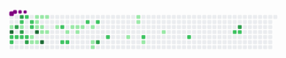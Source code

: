 <svg viewBox="-16 -32 880 192" width="880" height="192" xmlns="http://www.w3.org/2000/svg"><desc>Generated with https://github.com/Platane/snk</desc><style>@keyframes c0{1.06%{fill:var(--c1)}1.08%,to{fill:var(--ce)}}@keyframes c1{92.52%{fill:var(--c4)}92.54%,to{fill:var(--ce)}}@keyframes c2{50.17%{fill:var(--c2)}50.19%,to{fill:var(--ce)}}@keyframes c3{50.52%{fill:var(--c2)}50.54%,to{fill:var(--ce)}}@keyframes c4{89.67%{fill:var(--c3)}89.69%,to{fill:var(--ce)}}@keyframes c5{49.81%{fill:var(--c2)}49.83%,to{fill:var(--ce)}}@keyframes c6{90.74%{fill:var(--c3)}90.76%,to{fill:var(--ce)}}@keyframes c7{44.83%{fill:var(--c2)}44.85%,to{fill:var(--ce)}}@keyframes c8{44.47%{fill:var(--c1)}44.49%,to{fill:var(--ce)}}@keyframes c9{88.96%{fill:var(--c3)}88.98%,to{fill:var(--ce)}}@keyframes ca{49.46%{fill:var(--c2)}49.48%,to{fill:var(--ce)}}@keyframes cb{46.97%{fill:var(--c2)}46.99%,to{fill:var(--ce)}}@keyframes cc{49.1%{fill:var(--c2)}49.12%,to{fill:var(--ce)}}@keyframes cd{87.89%{fill:var(--c3)}87.91%,to{fill:var(--ce)}}@keyframes ce{45.54%{fill:var(--c2)}45.56%,to{fill:var(--ce)}}@keyframes cf{45.9%{fill:var(--c2)}45.92%,to{fill:var(--ce)}}@keyframes cg{19.56%{fill:var(--c1)}19.58%,to{fill:var(--ce)}}@keyframes ch{19.92%{fill:var(--c1)}19.94%,to{fill:var(--ce)}}@keyframes ci{4.97%{fill:var(--c1)}4.99%,to{fill:var(--ce)}}@keyframes cj{6.75%{fill:var(--c1)}6.77%,to{fill:var(--ce)}}@keyframes ck{7.11%{fill:var(--c1)}7.13%,to{fill:var(--ce)}}@keyframes cl{94.3%{fill:var(--c4)}94.32%,to{fill:var(--ce)}}@keyframes cm{20.27%{fill:var(--c1)}20.29%,to{fill:var(--ce)}}@keyframes cn{5.33%{fill:var(--c1)}5.35%,to{fill:var(--ce)}}@keyframes co{7.46%{fill:var(--c1)}7.48%,to{fill:var(--ce)}}@keyframes cp{7.82%{fill:var(--c1)}7.84%,to{fill:var(--ce)}}@keyframes cq{95.36%{fill:var(--c4)}95.38%,to{fill:var(--ce)}}@keyframes cr{5.68%{fill:var(--c1)}5.7%,to{fill:var(--ce)}}@keyframes cs{8.18%{fill:var(--c1)}8.2%,to{fill:var(--ce)}}@keyframes ct{9.24%{fill:var(--c1)}9.26%,to{fill:var(--ce)}}@keyframes cu{56.57%{fill:var(--c2)}56.59%,to{fill:var(--ce)}}@keyframes cv{54.79%{fill:var(--c2)}54.81%,to{fill:var(--ce)}}@keyframes cw{16.72%{fill:var(--c1)}16.74%,to{fill:var(--ce)}}@keyframes cx{55.15%{fill:var(--c2)}55.17%,to{fill:var(--ce)}}@keyframes cy{11.02%{fill:var(--c1)}11.04%,to{fill:var(--ce)}}@keyframes cz{11.38%{fill:var(--c1)}11.4%,to{fill:var(--ce)}}@keyframes c10{16%{fill:var(--c1)}16.02%,to{fill:var(--ce)}}@keyframes c11{11.73%{fill:var(--c1)}11.75%,to{fill:var(--ce)}}@keyframes c12{58.71%{fill:var(--c2)}58.73%,to{fill:var(--ce)}}@keyframes c13{12.45%{fill:var(--c1)}12.47%,to{fill:var(--ce)}}@keyframes c14{13.51%{fill:var(--c1)}13.53%,to{fill:var(--ce)}}@keyframes c15{13.87%{fill:var(--c1)}13.89%,to{fill:var(--ce)}}@keyframes c16{59.42%{fill:var(--c2)}59.44%,to{fill:var(--ce)}}@keyframes c17{82.2%{fill:var(--c3)}82.22%,to{fill:var(--ce)}}@keyframes c18{61.2%{fill:var(--c2)}61.22%,to{fill:var(--ce)}}@keyframes c19{27.75%{fill:var(--c1)}27.77%,to{fill:var(--ce)}}@keyframes c1a{34.15%{fill:var(--c1)}34.17%,to{fill:var(--ce)}}@keyframes c1b{33.8%{fill:var(--c1)}33.82%,to{fill:var(--ce)}}@keyframes c1c{63.69%{fill:var(--c2)}63.71%,to{fill:var(--ce)}}@keyframes c1d{29.17%{fill:var(--c1)}29.19%,to{fill:var(--ce)}}@keyframes c1e{31.31%{fill:var(--c1)}31.33%,to{fill:var(--ce)}}@keyframes c1f{66.89%{fill:var(--c2)}66.91%,to{fill:var(--ce)}}@keyframes c1g{70.45%{fill:var(--c2)}70.47%,to{fill:var(--ce)}}@keyframes c1h{71.16%{fill:var(--c3)}71.18%,to{fill:var(--ce)}}@keyframes c1i{70.81%{fill:var(--c2)}70.83%,to{fill:var(--ce)}}@keyframes u0{1.06%{transform:scale(0,1)}1.08%,4.97%{transform:scale(.04,1)}4.99%,5.33%{transform:scale(.07,1)}5.35%,5.68%{transform:scale(.11,1)}5.7%,6.75%{transform:scale(.15,1)}6.77%,7.11%{transform:scale(.19,1)}7.13%,7.46%{transform:scale(.22,1)}7.48%,7.82%{transform:scale(.26,1)}7.84%,8.18%{transform:scale(.3,1)}8.2%,9.24%{transform:scale(.33,1)}11.02%,9.26%{transform:scale(.37,1)}11.04%,11.38%{transform:scale(.41,1)}11.4%,11.73%{transform:scale(.44,1)}11.75%,12.45%{transform:scale(.48,1)}12.47%,13.51%{transform:scale(.52,1)}13.53%,13.87%{transform:scale(.56,1)}13.89%,16%{transform:scale(.59,1)}16.02%,16.72%{transform:scale(.63,1)}16.74%,19.56%{transform:scale(.67,1)}19.58%,19.92%{transform:scale(.7,1)}19.94%,20.27%{transform:scale(.74,1)}20.29%,27.75%{transform:scale(.78,1)}27.77%,29.17%{transform:scale(.81,1)}29.19%,31.31%{transform:scale(.85,1)}31.33%,33.8%{transform:scale(.89,1)}33.82%,34.15%{transform:scale(.93,1)}34.17%,44.47%{transform:scale(.96,1)}44.49%,to{transform:scale(1,1)}}@keyframes u1{44.83%{transform:scale(0,1)}44.85%,45.54%{transform:scale(.05,1)}45.56%,45.9%{transform:scale(.11,1)}45.92%,46.97%{transform:scale(.16,1)}46.99%,49.1%{transform:scale(.21,1)}49.12%,49.46%{transform:scale(.26,1)}49.48%,49.81%{transform:scale(.32,1)}49.83%,50.17%{transform:scale(.37,1)}50.19%,50.52%{transform:scale(.42,1)}50.54%,54.79%{transform:scale(.47,1)}54.81%,55.15%{transform:scale(.53,1)}55.17%,56.57%{transform:scale(.58,1)}56.59%,58.71%{transform:scale(.63,1)}58.73%,59.42%{transform:scale(.68,1)}59.44%,61.2%{transform:scale(.74,1)}61.22%,63.69%{transform:scale(.79,1)}63.71%,66.89%{transform:scale(.84,1)}66.91%,70.45%{transform:scale(.89,1)}70.47%,70.81%{transform:scale(.95,1)}70.83%,to{transform:scale(1,1)}}@keyframes u2{71.16%{transform:scale(0,1)}71.18%,82.2%{transform:scale(.17,1)}82.22%,87.89%{transform:scale(.33,1)}87.91%,88.96%{transform:scale(.5,1)}88.98%,89.67%{transform:scale(.67,1)}89.69%,90.74%{transform:scale(.83,1)}90.76%,to{transform:scale(1,1)}}@keyframes u3{92.52%{transform:scale(0,1)}92.54%,94.3%{transform:scale(.33,1)}94.32%,95.36%{transform:scale(.67,1)}95.38%,to{transform:scale(1,1)}}@keyframes s0{0%,99.64%{transform:translate(0,-16px)}1.07%{transform:translate(0,32px)}1.42%{transform:translate(-16px,32px)}1.78%{transform:translate(-16px,16px)}2.49%,90.04%{transform:translate(16px,16px)}3.2%{transform:translate(16px,-16px)}4.63%{transform:translate(80px,-16px)}4.98%{transform:translate(80px,0)}5.69%{transform:translate(112px,0)}6.05%{transform:translate(112px,16px)}6.76%,97.15%{transform:translate(80px,16px)}7.12%{transform:translate(80px,32px)}7.47%{transform:translate(96px,32px)}18.51%,7.83%,94.66%{transform:translate(96px,48px)}8.9%{transform:translate(144px,48px)}9.61%{transform:translate(144px,16px)}10.68%{transform:translate(192px,16px)}11.03%{transform:translate(192px,32px)}12.46%{transform:translate(256px,32px)}13.88%{transform:translate(256px,96px)}14.23%{transform:translate(240px,96px)}15.3%{transform:translate(240px,48px)}18.86%{transform:translate(96px,64px)}19.57%,43.06%{transform:translate(64px,64px)}19.93%{transform:translate(64px,80px)}20.28%,95.73%{transform:translate(80px,80px)}20.64%{transform:translate(80px,64px)}25.27%,38.08%{transform:translate(288px,64px)}25.62%,37.72%{transform:translate(288px,48px)}27.4%{transform:translate(368px,48px)}27.76%{transform:translate(368px,64px)}28.47%{transform:translate(400px,64px)}28.83%{transform:translate(400px,80px)}30.6%{transform:translate(480px,80px)}32.03%{transform:translate(480px,16px)}33.81%{transform:translate(400px,16px)}34.16%{transform:translate(400px,0)}34.52%{transform:translate(384px,0)}35.23%{transform:translate(384px,32px)}37.01%{transform:translate(304px,32px)}37.37%{transform:translate(304px,48px)}43.42%{transform:translate(64px,48px)}43.77%{transform:translate(48px,48px)}44.13%,46.26%{transform:translate(48px,32px)}44.48%,89.32%{transform:translate(32px,32px)}44.84%,90.39%{transform:translate(32px,16px)}45.55%,47.69%,97.51%{transform:translate(64px,16px)}45.91%{transform:translate(64px,32px)}46.98%{transform:translate(48px,0)}47.33%{transform:translate(64px,0)}48.04%{transform:translate(48px,16px)}49.11%,87.54%{transform:translate(48px,64px)}50.18%{transform:translate(0,64px)}50.53%{transform:translate(0,80px)}51.25%,88.26%{transform:translate(32px,80px)}51.6%{transform:translate(32px,64px)}54.45%{transform:translate(160px,64px)}54.8%{transform:translate(160px,80px)}55.16%{transform:translate(176px,80px)}56.23%{transform:translate(176px,32px)}56.58%{transform:translate(160px,32px)}56.94%{transform:translate(160px,16px)}60.14%{transform:translate(304px,16px)}61.21%{transform:translate(304px,64px)}70.11%{transform:translate(704px,64px)}70.46%{transform:translate(704px,48px)}70.82%{transform:translate(720px,48px)}71.17%{transform:translate(720px,32px)}81.14%{transform:translate(272px,32px)}82.21%{transform:translate(272px,80px)}82.56%{transform:translate(256px,80px)}82.92%{transform:translate(256px,64px)}87.9%{transform:translate(48px,80px)}89.68%{transform:translate(16px,32px)}90.75%{transform:translate(32px,0)}91.46%{transform:translate(0,0)}92.53%{transform:translate(0,48px)}95.37%{transform:translate(96px,80px)}98.22%{transform:translate(64px,-16px)}}@keyframes s1{0%,3.56%,99.64%{transform:translate(16px,-16px)}.36%{transform:translate(0,-16px)}1.42%{transform:translate(0,32px)}1.78%{transform:translate(-16px,32px)}2.14%{transform:translate(-16px,16px)}2.85%,90.39%{transform:translate(16px,16px)}4.98%{transform:translate(80px,-16px)}5.34%{transform:translate(80px,0)}6.05%{transform:translate(112px,0)}6.41%{transform:translate(112px,16px)}7.12%,97.51%{transform:translate(80px,16px)}7.47%{transform:translate(80px,32px)}7.83%{transform:translate(96px,32px)}18.86%,8.19%,95.02%{transform:translate(96px,48px)}9.25%{transform:translate(144px,48px)}9.96%{transform:translate(144px,16px)}11.03%{transform:translate(192px,16px)}11.39%{transform:translate(192px,32px)}12.81%{transform:translate(256px,32px)}14.23%{transform:translate(256px,96px)}14.59%{transform:translate(240px,96px)}15.66%{transform:translate(240px,48px)}19.22%{transform:translate(96px,64px)}19.93%,43.42%{transform:translate(64px,64px)}20.28%{transform:translate(64px,80px)}20.64%,96.09%{transform:translate(80px,80px)}21%{transform:translate(80px,64px)}25.62%,38.43%{transform:translate(288px,64px)}25.98%,38.08%{transform:translate(288px,48px)}27.76%{transform:translate(368px,48px)}28.11%{transform:translate(368px,64px)}28.83%{transform:translate(400px,64px)}29.18%{transform:translate(400px,80px)}30.96%{transform:translate(480px,80px)}32.38%{transform:translate(480px,16px)}34.16%{transform:translate(400px,16px)}34.52%{transform:translate(400px,0)}34.88%{transform:translate(384px,0)}35.59%{transform:translate(384px,32px)}37.37%{transform:translate(304px,32px)}37.72%{transform:translate(304px,48px)}43.77%{transform:translate(64px,48px)}44.13%{transform:translate(48px,48px)}44.48%,46.62%{transform:translate(48px,32px)}44.84%,89.68%{transform:translate(32px,32px)}45.2%,90.75%{transform:translate(32px,16px)}45.91%,48.04%,97.86%{transform:translate(64px,16px)}46.26%{transform:translate(64px,32px)}47.33%{transform:translate(48px,0)}47.69%{transform:translate(64px,0)}48.4%{transform:translate(48px,16px)}49.47%,87.9%{transform:translate(48px,64px)}50.53%{transform:translate(0,64px)}50.89%{transform:translate(0,80px)}51.6%,88.61%{transform:translate(32px,80px)}51.96%{transform:translate(32px,64px)}54.8%{transform:translate(160px,64px)}55.16%{transform:translate(160px,80px)}55.52%{transform:translate(176px,80px)}56.58%{transform:translate(176px,32px)}56.94%{transform:translate(160px,32px)}57.3%{transform:translate(160px,16px)}60.5%{transform:translate(304px,16px)}61.57%{transform:translate(304px,64px)}70.46%{transform:translate(704px,64px)}70.82%{transform:translate(704px,48px)}71.17%{transform:translate(720px,48px)}71.53%{transform:translate(720px,32px)}81.49%{transform:translate(272px,32px)}82.56%{transform:translate(272px,80px)}82.92%{transform:translate(256px,80px)}83.27%{transform:translate(256px,64px)}88.26%{transform:translate(48px,80px)}90.04%{transform:translate(16px,32px)}91.1%{transform:translate(32px,0)}91.81%{transform:translate(0,0)}92.88%{transform:translate(0,48px)}95.73%{transform:translate(96px,80px)}98.58%{transform:translate(64px,-16px)}}@keyframes s2{0%,99.64%{transform:translate(32px,-16px)}.71%{transform:translate(0,-16px)}1.78%{transform:translate(0,32px)}2.14%{transform:translate(-16px,32px)}2.49%{transform:translate(-16px,16px)}3.2%,90.75%{transform:translate(16px,16px)}3.91%{transform:translate(16px,-16px)}5.34%{transform:translate(80px,-16px)}5.69%{transform:translate(80px,0)}6.41%{transform:translate(112px,0)}6.76%{transform:translate(112px,16px)}7.47%,97.86%{transform:translate(80px,16px)}7.83%{transform:translate(80px,32px)}8.19%{transform:translate(96px,32px)}19.22%,8.54%,95.37%{transform:translate(96px,48px)}9.61%{transform:translate(144px,48px)}10.32%{transform:translate(144px,16px)}11.39%{transform:translate(192px,16px)}11.74%{transform:translate(192px,32px)}13.17%{transform:translate(256px,32px)}14.59%{transform:translate(256px,96px)}14.95%{transform:translate(240px,96px)}16.01%{transform:translate(240px,48px)}19.57%{transform:translate(96px,64px)}20.28%,43.77%{transform:translate(64px,64px)}20.64%{transform:translate(64px,80px)}21%,96.44%{transform:translate(80px,80px)}21.35%{transform:translate(80px,64px)}25.98%,38.79%{transform:translate(288px,64px)}26.33%,38.43%{transform:translate(288px,48px)}28.11%{transform:translate(368px,48px)}28.47%{transform:translate(368px,64px)}29.18%{transform:translate(400px,64px)}29.54%{transform:translate(400px,80px)}31.32%{transform:translate(480px,80px)}32.74%{transform:translate(480px,16px)}34.52%{transform:translate(400px,16px)}34.88%{transform:translate(400px,0)}35.23%{transform:translate(384px,0)}35.94%{transform:translate(384px,32px)}37.72%{transform:translate(304px,32px)}38.08%{transform:translate(304px,48px)}44.13%{transform:translate(64px,48px)}44.48%{transform:translate(48px,48px)}44.84%,46.98%{transform:translate(48px,32px)}45.2%,90.04%{transform:translate(32px,32px)}45.55%,91.1%{transform:translate(32px,16px)}46.26%,48.4%,98.22%{transform:translate(64px,16px)}46.62%{transform:translate(64px,32px)}47.69%{transform:translate(48px,0)}48.04%{transform:translate(64px,0)}48.75%{transform:translate(48px,16px)}49.82%,88.26%{transform:translate(48px,64px)}50.89%{transform:translate(0,64px)}51.25%{transform:translate(0,80px)}51.96%,88.97%{transform:translate(32px,80px)}52.31%{transform:translate(32px,64px)}55.16%{transform:translate(160px,64px)}55.52%{transform:translate(160px,80px)}55.87%{transform:translate(176px,80px)}56.94%{transform:translate(176px,32px)}57.3%{transform:translate(160px,32px)}57.65%{transform:translate(160px,16px)}60.85%{transform:translate(304px,16px)}61.92%{transform:translate(304px,64px)}70.82%{transform:translate(704px,64px)}71.17%{transform:translate(704px,48px)}71.53%{transform:translate(720px,48px)}71.89%{transform:translate(720px,32px)}81.85%{transform:translate(272px,32px)}82.92%{transform:translate(272px,80px)}83.27%{transform:translate(256px,80px)}83.63%{transform:translate(256px,64px)}88.61%{transform:translate(48px,80px)}90.39%{transform:translate(16px,32px)}91.46%{transform:translate(32px,0)}92.17%{transform:translate(0,0)}93.24%{transform:translate(0,48px)}96.09%{transform:translate(96px,80px)}98.93%{transform:translate(64px,-16px)}}@keyframes s3{0%,99.64%{transform:translate(48px,-16px)}1.07%{transform:translate(0,-16px)}2.14%{transform:translate(0,32px)}2.49%{transform:translate(-16px,32px)}2.85%{transform:translate(-16px,16px)}3.56%,91.1%{transform:translate(16px,16px)}4.27%{transform:translate(16px,-16px)}5.69%{transform:translate(80px,-16px)}6.05%{transform:translate(80px,0)}6.76%{transform:translate(112px,0)}7.12%{transform:translate(112px,16px)}7.83%,98.22%{transform:translate(80px,16px)}8.19%{transform:translate(80px,32px)}8.54%{transform:translate(96px,32px)}19.57%,8.9%,95.73%{transform:translate(96px,48px)}9.96%{transform:translate(144px,48px)}10.68%{transform:translate(144px,16px)}11.74%{transform:translate(192px,16px)}12.1%{transform:translate(192px,32px)}13.52%{transform:translate(256px,32px)}14.95%{transform:translate(256px,96px)}15.3%{transform:translate(240px,96px)}16.37%{transform:translate(240px,48px)}19.93%{transform:translate(96px,64px)}20.64%,44.13%{transform:translate(64px,64px)}21%{transform:translate(64px,80px)}21.35%,96.8%{transform:translate(80px,80px)}21.71%{transform:translate(80px,64px)}26.33%,39.15%{transform:translate(288px,64px)}26.69%,38.79%{transform:translate(288px,48px)}28.47%{transform:translate(368px,48px)}28.83%{transform:translate(368px,64px)}29.54%{transform:translate(400px,64px)}29.89%{transform:translate(400px,80px)}31.67%{transform:translate(480px,80px)}33.1%{transform:translate(480px,16px)}34.88%{transform:translate(400px,16px)}35.23%{transform:translate(400px,0)}35.59%{transform:translate(384px,0)}36.3%{transform:translate(384px,32px)}38.08%{transform:translate(304px,32px)}38.43%{transform:translate(304px,48px)}44.48%{transform:translate(64px,48px)}44.84%{transform:translate(48px,48px)}45.2%,47.33%{transform:translate(48px,32px)}45.55%,90.39%{transform:translate(32px,32px)}45.91%,91.46%{transform:translate(32px,16px)}46.62%,48.75%,98.58%{transform:translate(64px,16px)}46.98%{transform:translate(64px,32px)}48.04%{transform:translate(48px,0)}48.4%{transform:translate(64px,0)}49.11%{transform:translate(48px,16px)}50.18%,88.61%{transform:translate(48px,64px)}51.25%{transform:translate(0,64px)}51.6%{transform:translate(0,80px)}52.31%,89.32%{transform:translate(32px,80px)}52.67%{transform:translate(32px,64px)}55.52%{transform:translate(160px,64px)}55.87%{transform:translate(160px,80px)}56.23%{transform:translate(176px,80px)}57.3%{transform:translate(176px,32px)}57.65%{transform:translate(160px,32px)}58.01%{transform:translate(160px,16px)}61.21%{transform:translate(304px,16px)}62.28%{transform:translate(304px,64px)}71.17%{transform:translate(704px,64px)}71.53%{transform:translate(704px,48px)}71.89%{transform:translate(720px,48px)}72.24%{transform:translate(720px,32px)}82.21%{transform:translate(272px,32px)}83.27%{transform:translate(272px,80px)}83.63%{transform:translate(256px,80px)}83.99%{transform:translate(256px,64px)}88.97%{transform:translate(48px,80px)}90.75%{transform:translate(16px,32px)}91.81%{transform:translate(32px,0)}92.53%{transform:translate(0,0)}93.59%{transform:translate(0,48px)}96.44%{transform:translate(96px,80px)}99.29%{transform:translate(64px,-16px)}}:root{--cb:#1b1f230a;--cs:purple;--ce:#ebedf0;--c0:#ebedf0;--c1:#9be9a8;--c2:#40c463;--c3:#30a14e;--c4:#216e39}@media (prefers-color-scheme:dark){:root{--cb:#1b1f230a;--cs:purple;--ce:#161b22;--c1:#01311f;--c2:#034525;--c3:#0f6d31;--c4:#00c647}}.c{shape-rendering:geometricPrecision;fill:var(--ce);stroke-width:1px;stroke:var(--cb);animation:none 28100ms linear infinite}.c.c0{fill:var(--c1);animation-name:c0}.c.c1{fill:var(--c4);animation-name:c1}.c.c2,.c.c3{fill:var(--c2);animation-name:c2}.c.c3{animation-name:c3}.c.c4{fill:var(--c3);animation-name:c4}.c.c5{fill:var(--c2);animation-name:c5}.c.c6{fill:var(--c3);animation-name:c6}.c.c7{fill:var(--c2);animation-name:c7}.c.c8{fill:var(--c1);animation-name:c8}.c.c9{fill:var(--c3);animation-name:c9}.c.ca,.c.cb,.c.cc{fill:var(--c2);animation-name:ca}.c.cb,.c.cc{animation-name:cb}.c.cc{animation-name:cc}.c.cd{fill:var(--c3);animation-name:cd}.c.ce,.c.cf{fill:var(--c2);animation-name:ce}.c.cf{animation-name:cf}.c.cg,.c.ch{fill:var(--c1);animation-name:cg}.c.ch{animation-name:ch}.c.ci,.c.cj,.c.ck{fill:var(--c1);animation-name:ci}.c.cj,.c.ck{animation-name:cj}.c.ck{animation-name:ck}.c.cl{fill:var(--c4);animation-name:cl}.c.cm{fill:var(--c1);animation-name:cm}.c.cn,.c.co,.c.cp{fill:var(--c1);animation-name:cn}.c.co,.c.cp{animation-name:co}.c.cp{animation-name:cp}.c.cq{fill:var(--c4);animation-name:cq}.c.cr,.c.cs,.c.ct{fill:var(--c1);animation-name:cr}.c.cs,.c.ct{animation-name:cs}.c.ct{animation-name:ct}.c.cu,.c.cv{fill:var(--c2);animation-name:cu}.c.cv{animation-name:cv}.c.cw{fill:var(--c1);animation-name:cw}.c.cx{fill:var(--c2);animation-name:cx}.c.cy{fill:var(--c1);animation-name:cy}.c.c10,.c.c11,.c.cz{fill:var(--c1);animation-name:cz}.c.c10,.c.c11{animation-name:c10}.c.c11{animation-name:c11}.c.c12{fill:var(--c2);animation-name:c12}.c.c13,.c.c14,.c.c15{fill:var(--c1);animation-name:c13}.c.c14,.c.c15{animation-name:c14}.c.c15{animation-name:c15}.c.c16{fill:var(--c2);animation-name:c16}.c.c17{fill:var(--c3);animation-name:c17}.c.c18{fill:var(--c2);animation-name:c18}.c.c19,.c.c1a,.c.c1b{fill:var(--c1);animation-name:c19}.c.c1a,.c.c1b{animation-name:c1a}.c.c1b{animation-name:c1b}.c.c1c{fill:var(--c2);animation-name:c1c}.c.c1d,.c.c1e{fill:var(--c1);animation-name:c1d}.c.c1e{animation-name:c1e}.c.c1f,.c.c1g{fill:var(--c2);animation-name:c1f}.c.c1g{animation-name:c1g}.c.c1h{fill:var(--c3);animation-name:c1h}.c.c1i{fill:var(--c2);animation-name:c1i}.s,.u{animation:none linear 28100ms infinite}.u,.u.u0{transform-origin:0 0}.u{transform:scale(0,1)}.u.u0{fill:var(--c1);animation-name:u0}.u.u1{fill:var(--c2);animation-name:u1;transform-origin:416.3px 0}.u.u2{fill:var(--c3);animation-name:u2;transform-origin:709.2px 0}.u.u3{fill:var(--c4);animation-name:u3;transform-origin:801.7px 0}.s{shape-rendering:geometricPrecision;fill:var(--cs)}.s.s0{transform:translate(0,-16px);animation-name:s0}.s.s1{transform:translate(16px,-16px);animation-name:s1}.s.s2{transform:translate(32px,-16px);animation-name:s2}.s.s3{transform:translate(48px,-16px);animation-name:s3}</style><rect class="c" x="2" y="2" rx="2" ry="2" width="12" height="12"/><rect class="c" x="2" y="18" rx="2" ry="2" width="12" height="12"/><rect class="c c0" x="2" y="34" rx="2" ry="2" width="12" height="12"/><rect class="c c1" x="2" y="50" rx="2" ry="2" width="12" height="12"/><rect class="c c2" x="2" y="66" rx="2" ry="2" width="12" height="12"/><rect class="c c3" x="2" y="82" rx="2" ry="2" width="12" height="12"/><rect class="c" x="2" y="98" rx="2" ry="2" width="12" height="12"/><rect class="c" x="18" y="2" rx="2" ry="2" width="12" height="12"/><rect class="c" x="18" y="18" rx="2" ry="2" width="12" height="12"/><rect class="c c4" x="18" y="34" rx="2" ry="2" width="12" height="12"/><rect class="c" x="18" y="50" rx="2" ry="2" width="12" height="12"/><rect class="c c5" x="18" y="66" rx="2" ry="2" width="12" height="12"/><rect class="c" x="18" y="82" rx="2" ry="2" width="12" height="12"/><rect class="c" x="18" y="98" rx="2" ry="2" width="12" height="12"/><rect class="c c6" x="34" y="2" rx="2" ry="2" width="12" height="12"/><rect class="c c7" x="34" y="18" rx="2" ry="2" width="12" height="12"/><rect class="c c8" x="34" y="34" rx="2" ry="2" width="12" height="12"/><rect class="c c9" x="34" y="50" rx="2" ry="2" width="12" height="12"/><rect class="c ca" x="34" y="66" rx="2" ry="2" width="12" height="12"/><rect class="c" x="34" y="82" rx="2" ry="2" width="12" height="12"/><rect class="c" x="34" y="98" rx="2" ry="2" width="12" height="12"/><rect class="c cb" x="50" y="2" rx="2" ry="2" width="12" height="12"/><rect class="c" x="50" y="18" rx="2" ry="2" width="12" height="12"/><rect class="c" x="50" y="34" rx="2" ry="2" width="12" height="12"/><rect class="c" x="50" y="50" rx="2" ry="2" width="12" height="12"/><rect class="c cc" x="50" y="66" rx="2" ry="2" width="12" height="12"/><rect class="c cd" x="50" y="82" rx="2" ry="2" width="12" height="12"/><rect class="c" x="50" y="98" rx="2" ry="2" width="12" height="12"/><rect class="c" x="66" y="2" rx="2" ry="2" width="12" height="12"/><rect class="c ce" x="66" y="18" rx="2" ry="2" width="12" height="12"/><rect class="c cf" x="66" y="34" rx="2" ry="2" width="12" height="12"/><rect class="c" x="66" y="50" rx="2" ry="2" width="12" height="12"/><rect class="c cg" x="66" y="66" rx="2" ry="2" width="12" height="12"/><rect class="c ch" x="66" y="82" rx="2" ry="2" width="12" height="12"/><rect class="c" x="66" y="98" rx="2" ry="2" width="12" height="12"/><rect class="c ci" x="82" y="2" rx="2" ry="2" width="12" height="12"/><rect class="c cj" x="82" y="18" rx="2" ry="2" width="12" height="12"/><rect class="c ck" x="82" y="34" rx="2" ry="2" width="12" height="12"/><rect class="c cl" x="82" y="50" rx="2" ry="2" width="12" height="12"/><rect class="c" x="82" y="66" rx="2" ry="2" width="12" height="12"/><rect class="c cm" x="82" y="82" rx="2" ry="2" width="12" height="12"/><rect class="c" x="82" y="98" rx="2" ry="2" width="12" height="12"/><rect class="c cn" x="98" y="2" rx="2" ry="2" width="12" height="12"/><rect class="c" x="98" y="18" rx="2" ry="2" width="12" height="12"/><rect class="c co" x="98" y="34" rx="2" ry="2" width="12" height="12"/><rect class="c cp" x="98" y="50" rx="2" ry="2" width="12" height="12"/><rect class="c" x="98" y="66" rx="2" ry="2" width="12" height="12"/><rect class="c cq" x="98" y="82" rx="2" ry="2" width="12" height="12"/><rect class="c" x="98" y="98" rx="2" ry="2" width="12" height="12"/><rect class="c cr" x="114" y="2" rx="2" ry="2" width="12" height="12"/><rect class="c" x="114" y="18" rx="2" ry="2" width="12" height="12"/><rect class="c" x="114" y="34" rx="2" ry="2" width="12" height="12"/><rect class="c cs" x="114" y="50" rx="2" ry="2" width="12" height="12"/><rect class="c" x="114" y="66" rx="2" ry="2" width="12" height="12"/><rect class="c" x="114" y="82" rx="2" ry="2" width="12" height="12"/><rect class="c" x="114" y="98" rx="2" ry="2" width="12" height="12"/><rect class="c" x="130" y="2" rx="2" ry="2" width="12" height="12"/><rect class="c" x="130" y="18" rx="2" ry="2" width="12" height="12"/><rect class="c" x="130" y="34" rx="2" ry="2" width="12" height="12"/><rect class="c" x="130" y="50" rx="2" ry="2" width="12" height="12"/><rect class="c" x="130" y="66" rx="2" ry="2" width="12" height="12"/><rect class="c" x="130" y="82" rx="2" ry="2" width="12" height="12"/><rect class="c" x="130" y="98" rx="2" ry="2" width="12" height="12"/><rect class="c" x="146" y="2" rx="2" ry="2" width="12" height="12"/><rect class="c" x="146" y="18" rx="2" ry="2" width="12" height="12"/><rect class="c ct" x="146" y="34" rx="2" ry="2" width="12" height="12"/><rect class="c" x="146" y="50" rx="2" ry="2" width="12" height="12"/><rect class="c" x="146" y="66" rx="2" ry="2" width="12" height="12"/><rect class="c" x="146" y="82" rx="2" ry="2" width="12" height="12"/><rect class="c" x="146" y="98" rx="2" ry="2" width="12" height="12"/><rect class="c" x="162" y="2" rx="2" ry="2" width="12" height="12"/><rect class="c" x="162" y="18" rx="2" ry="2" width="12" height="12"/><rect class="c cu" x="162" y="34" rx="2" ry="2" width="12" height="12"/><rect class="c" x="162" y="50" rx="2" ry="2" width="12" height="12"/><rect class="c" x="162" y="66" rx="2" ry="2" width="12" height="12"/><rect class="c cv" x="162" y="82" rx="2" ry="2" width="12" height="12"/><rect class="c" x="162" y="98" rx="2" ry="2" width="12" height="12"/><rect class="c" x="178" y="2" rx="2" ry="2" width="12" height="12"/><rect class="c" x="178" y="18" rx="2" ry="2" width="12" height="12"/><rect class="c" x="178" y="34" rx="2" ry="2" width="12" height="12"/><rect class="c cw" x="178" y="50" rx="2" ry="2" width="12" height="12"/><rect class="c" x="178" y="66" rx="2" ry="2" width="12" height="12"/><rect class="c cx" x="178" y="82" rx="2" ry="2" width="12" height="12"/><rect class="c" x="178" y="98" rx="2" ry="2" width="12" height="12"/><rect class="c" x="194" y="2" rx="2" ry="2" width="12" height="12"/><rect class="c" x="194" y="18" rx="2" ry="2" width="12" height="12"/><rect class="c cy" x="194" y="34" rx="2" ry="2" width="12" height="12"/><rect class="c" x="194" y="50" rx="2" ry="2" width="12" height="12"/><rect class="c" x="194" y="66" rx="2" ry="2" width="12" height="12"/><rect class="c" x="194" y="82" rx="2" ry="2" width="12" height="12"/><rect class="c" x="194" y="98" rx="2" ry="2" width="12" height="12"/><rect class="c" x="210" y="2" rx="2" ry="2" width="12" height="12"/><rect class="c" x="210" y="18" rx="2" ry="2" width="12" height="12"/><rect class="c cz" x="210" y="34" rx="2" ry="2" width="12" height="12"/><rect class="c c10" x="210" y="50" rx="2" ry="2" width="12" height="12"/><rect class="c" x="210" y="66" rx="2" ry="2" width="12" height="12"/><rect class="c" x="210" y="82" rx="2" ry="2" width="12" height="12"/><rect class="c" x="210" y="98" rx="2" ry="2" width="12" height="12"/><rect class="c" x="226" y="2" rx="2" ry="2" width="12" height="12"/><rect class="c" x="226" y="18" rx="2" ry="2" width="12" height="12"/><rect class="c c11" x="226" y="34" rx="2" ry="2" width="12" height="12"/><rect class="c" x="226" y="50" rx="2" ry="2" width="12" height="12"/><rect class="c" x="226" y="66" rx="2" ry="2" width="12" height="12"/><rect class="c" x="226" y="82" rx="2" ry="2" width="12" height="12"/><rect class="c" x="226" y="98" rx="2" ry="2" width="12" height="12"/><rect class="c" x="242" y="2" rx="2" ry="2" width="12" height="12"/><rect class="c c12" x="242" y="18" rx="2" ry="2" width="12" height="12"/><rect class="c" x="242" y="34" rx="2" ry="2" width="12" height="12"/><rect class="c" x="242" y="50" rx="2" ry="2" width="12" height="12"/><rect class="c" x="242" y="66" rx="2" ry="2" width="12" height="12"/><rect class="c" x="242" y="82" rx="2" ry="2" width="12" height="12"/><rect class="c" x="242" y="98" rx="2" ry="2" width="12" height="12"/><rect class="c" x="258" y="2" rx="2" ry="2" width="12" height="12"/><rect class="c" x="258" y="18" rx="2" ry="2" width="12" height="12"/><rect class="c c13" x="258" y="34" rx="2" ry="2" width="12" height="12"/><rect class="c" x="258" y="50" rx="2" ry="2" width="12" height="12"/><rect class="c" x="258" y="66" rx="2" ry="2" width="12" height="12"/><rect class="c c14" x="258" y="82" rx="2" ry="2" width="12" height="12"/><rect class="c c15" x="258" y="98" rx="2" ry="2" width="12" height="12"/><rect class="c" x="274" y="2" rx="2" ry="2" width="12" height="12"/><rect class="c c16" x="274" y="18" rx="2" ry="2" width="12" height="12"/><rect class="c" x="274" y="34" rx="2" ry="2" width="12" height="12"/><rect class="c" x="274" y="50" rx="2" ry="2" width="12" height="12"/><rect class="c" x="274" y="66" rx="2" ry="2" width="12" height="12"/><rect class="c c17" x="274" y="82" rx="2" ry="2" width="12" height="12"/><rect class="c" x="274" y="98" rx="2" ry="2" width="12" height="12"/><rect class="c" x="290" y="2" rx="2" ry="2" width="12" height="12"/><rect class="c" x="290" y="18" rx="2" ry="2" width="12" height="12"/><rect class="c" x="290" y="34" rx="2" ry="2" width="12" height="12"/><rect class="c" x="290" y="50" rx="2" ry="2" width="12" height="12"/><rect class="c" x="290" y="66" rx="2" ry="2" width="12" height="12"/><rect class="c" x="290" y="82" rx="2" ry="2" width="12" height="12"/><rect class="c" x="290" y="98" rx="2" ry="2" width="12" height="12"/><rect class="c" x="306" y="2" rx="2" ry="2" width="12" height="12"/><rect class="c" x="306" y="18" rx="2" ry="2" width="12" height="12"/><rect class="c" x="306" y="34" rx="2" ry="2" width="12" height="12"/><rect class="c" x="306" y="50" rx="2" ry="2" width="12" height="12"/><rect class="c c18" x="306" y="66" rx="2" ry="2" width="12" height="12"/><rect class="c" x="306" y="82" rx="2" ry="2" width="12" height="12"/><rect class="c" x="306" y="98" rx="2" ry="2" width="12" height="12"/><rect class="c" x="322" y="2" rx="2" ry="2" width="12" height="12"/><rect class="c" x="322" y="18" rx="2" ry="2" width="12" height="12"/><rect class="c" x="322" y="34" rx="2" ry="2" width="12" height="12"/><rect class="c" x="322" y="50" rx="2" ry="2" width="12" height="12"/><rect class="c" x="322" y="66" rx="2" ry="2" width="12" height="12"/><rect class="c" x="322" y="82" rx="2" ry="2" width="12" height="12"/><rect class="c" x="322" y="98" rx="2" ry="2" width="12" height="12"/><rect class="c" x="338" y="2" rx="2" ry="2" width="12" height="12"/><rect class="c" x="338" y="18" rx="2" ry="2" width="12" height="12"/><rect class="c" x="338" y="34" rx="2" ry="2" width="12" height="12"/><rect class="c" x="338" y="50" rx="2" ry="2" width="12" height="12"/><rect class="c" x="338" y="66" rx="2" ry="2" width="12" height="12"/><rect class="c" x="338" y="82" rx="2" ry="2" width="12" height="12"/><rect class="c" x="338" y="98" rx="2" ry="2" width="12" height="12"/><rect class="c" x="354" y="2" rx="2" ry="2" width="12" height="12"/><rect class="c" x="354" y="18" rx="2" ry="2" width="12" height="12"/><rect class="c" x="354" y="34" rx="2" ry="2" width="12" height="12"/><rect class="c" x="354" y="50" rx="2" ry="2" width="12" height="12"/><rect class="c" x="354" y="66" rx="2" ry="2" width="12" height="12"/><rect class="c" x="354" y="82" rx="2" ry="2" width="12" height="12"/><rect class="c" x="354" y="98" rx="2" ry="2" width="12" height="12"/><rect class="c" x="370" y="2" rx="2" ry="2" width="12" height="12"/><rect class="c" x="370" y="18" rx="2" ry="2" width="12" height="12"/><rect class="c" x="370" y="34" rx="2" ry="2" width="12" height="12"/><rect class="c" x="370" y="50" rx="2" ry="2" width="12" height="12"/><rect class="c c19" x="370" y="66" rx="2" ry="2" width="12" height="12"/><rect class="c" x="370" y="82" rx="2" ry="2" width="12" height="12"/><rect class="c" x="370" y="98" rx="2" ry="2" width="12" height="12"/><rect class="c" x="386" y="2" rx="2" ry="2" width="12" height="12"/><rect class="c" x="386" y="18" rx="2" ry="2" width="12" height="12"/><rect class="c" x="386" y="34" rx="2" ry="2" width="12" height="12"/><rect class="c" x="386" y="50" rx="2" ry="2" width="12" height="12"/><rect class="c" x="386" y="66" rx="2" ry="2" width="12" height="12"/><rect class="c" x="386" y="82" rx="2" ry="2" width="12" height="12"/><rect class="c" x="386" y="98" rx="2" ry="2" width="12" height="12"/><rect class="c c1a" x="402" y="2" rx="2" ry="2" width="12" height="12"/><rect class="c c1b" x="402" y="18" rx="2" ry="2" width="12" height="12"/><rect class="c" x="402" y="34" rx="2" ry="2" width="12" height="12"/><rect class="c" x="402" y="50" rx="2" ry="2" width="12" height="12"/><rect class="c" x="402" y="66" rx="2" ry="2" width="12" height="12"/><rect class="c" x="402" y="82" rx="2" ry="2" width="12" height="12"/><rect class="c" x="402" y="98" rx="2" ry="2" width="12" height="12"/><rect class="c" x="418" y="2" rx="2" ry="2" width="12" height="12"/><rect class="c" x="418" y="18" rx="2" ry="2" width="12" height="12"/><rect class="c" x="418" y="34" rx="2" ry="2" width="12" height="12"/><rect class="c" x="418" y="50" rx="2" ry="2" width="12" height="12"/><rect class="c c1c" x="418" y="66" rx="2" ry="2" width="12" height="12"/><rect class="c c1d" x="418" y="82" rx="2" ry="2" width="12" height="12"/><rect class="c" x="418" y="98" rx="2" ry="2" width="12" height="12"/><rect class="c" x="434" y="2" rx="2" ry="2" width="12" height="12"/><rect class="c" x="434" y="18" rx="2" ry="2" width="12" height="12"/><rect class="c" x="434" y="34" rx="2" ry="2" width="12" height="12"/><rect class="c" x="434" y="50" rx="2" ry="2" width="12" height="12"/><rect class="c" x="434" y="66" rx="2" ry="2" width="12" height="12"/><rect class="c" x="434" y="82" rx="2" ry="2" width="12" height="12"/><rect class="c" x="434" y="98" rx="2" ry="2" width="12" height="12"/><rect class="c" x="450" y="2" rx="2" ry="2" width="12" height="12"/><rect class="c" x="450" y="18" rx="2" ry="2" width="12" height="12"/><rect class="c" x="450" y="34" rx="2" ry="2" width="12" height="12"/><rect class="c" x="450" y="50" rx="2" ry="2" width="12" height="12"/><rect class="c" x="450" y="66" rx="2" ry="2" width="12" height="12"/><rect class="c" x="450" y="82" rx="2" ry="2" width="12" height="12"/><rect class="c" x="450" y="98" rx="2" ry="2" width="12" height="12"/><rect class="c" x="466" y="2" rx="2" ry="2" width="12" height="12"/><rect class="c" x="466" y="18" rx="2" ry="2" width="12" height="12"/><rect class="c" x="466" y="34" rx="2" ry="2" width="12" height="12"/><rect class="c" x="466" y="50" rx="2" ry="2" width="12" height="12"/><rect class="c" x="466" y="66" rx="2" ry="2" width="12" height="12"/><rect class="c" x="466" y="82" rx="2" ry="2" width="12" height="12"/><rect class="c" x="466" y="98" rx="2" ry="2" width="12" height="12"/><rect class="c" x="482" y="2" rx="2" ry="2" width="12" height="12"/><rect class="c" x="482" y="18" rx="2" ry="2" width="12" height="12"/><rect class="c" x="482" y="34" rx="2" ry="2" width="12" height="12"/><rect class="c c1e" x="482" y="50" rx="2" ry="2" width="12" height="12"/><rect class="c" x="482" y="66" rx="2" ry="2" width="12" height="12"/><rect class="c" x="482" y="82" rx="2" ry="2" width="12" height="12"/><rect class="c" x="482" y="98" rx="2" ry="2" width="12" height="12"/><rect class="c" x="498" y="2" rx="2" ry="2" width="12" height="12"/><rect class="c" x="498" y="18" rx="2" ry="2" width="12" height="12"/><rect class="c" x="498" y="34" rx="2" ry="2" width="12" height="12"/><rect class="c" x="498" y="50" rx="2" ry="2" width="12" height="12"/><rect class="c" x="498" y="66" rx="2" ry="2" width="12" height="12"/><rect class="c" x="498" y="82" rx="2" ry="2" width="12" height="12"/><rect class="c" x="498" y="98" rx="2" ry="2" width="12" height="12"/><rect class="c" x="514" y="2" rx="2" ry="2" width="12" height="12"/><rect class="c" x="514" y="18" rx="2" ry="2" width="12" height="12"/><rect class="c" x="514" y="34" rx="2" ry="2" width="12" height="12"/><rect class="c" x="514" y="50" rx="2" ry="2" width="12" height="12"/><rect class="c" x="514" y="66" rx="2" ry="2" width="12" height="12"/><rect class="c" x="514" y="82" rx="2" ry="2" width="12" height="12"/><rect class="c" x="514" y="98" rx="2" ry="2" width="12" height="12"/><rect class="c" x="530" y="2" rx="2" ry="2" width="12" height="12"/><rect class="c" x="530" y="18" rx="2" ry="2" width="12" height="12"/><rect class="c" x="530" y="34" rx="2" ry="2" width="12" height="12"/><rect class="c" x="530" y="50" rx="2" ry="2" width="12" height="12"/><rect class="c" x="530" y="66" rx="2" ry="2" width="12" height="12"/><rect class="c" x="530" y="82" rx="2" ry="2" width="12" height="12"/><rect class="c" x="530" y="98" rx="2" ry="2" width="12" height="12"/><rect class="c" x="546" y="2" rx="2" ry="2" width="12" height="12"/><rect class="c" x="546" y="18" rx="2" ry="2" width="12" height="12"/><rect class="c" x="546" y="34" rx="2" ry="2" width="12" height="12"/><rect class="c" x="546" y="50" rx="2" ry="2" width="12" height="12"/><rect class="c" x="546" y="66" rx="2" ry="2" width="12" height="12"/><rect class="c" x="546" y="82" rx="2" ry="2" width="12" height="12"/><rect class="c" x="546" y="98" rx="2" ry="2" width="12" height="12"/><rect class="c" x="562" y="2" rx="2" ry="2" width="12" height="12"/><rect class="c" x="562" y="18" rx="2" ry="2" width="12" height="12"/><rect class="c" x="562" y="34" rx="2" ry="2" width="12" height="12"/><rect class="c" x="562" y="50" rx="2" ry="2" width="12" height="12"/><rect class="c c1f" x="562" y="66" rx="2" ry="2" width="12" height="12"/><rect class="c" x="562" y="82" rx="2" ry="2" width="12" height="12"/><rect class="c" x="562" y="98" rx="2" ry="2" width="12" height="12"/><rect class="c" x="578" y="2" rx="2" ry="2" width="12" height="12"/><rect class="c" x="578" y="18" rx="2" ry="2" width="12" height="12"/><rect class="c" x="578" y="34" rx="2" ry="2" width="12" height="12"/><rect class="c" x="578" y="50" rx="2" ry="2" width="12" height="12"/><rect class="c" x="578" y="66" rx="2" ry="2" width="12" height="12"/><rect class="c" x="578" y="82" rx="2" ry="2" width="12" height="12"/><rect class="c" x="578" y="98" rx="2" ry="2" width="12" height="12"/><rect class="c" x="594" y="2" rx="2" ry="2" width="12" height="12"/><rect class="c" x="594" y="18" rx="2" ry="2" width="12" height="12"/><rect class="c" x="594" y="34" rx="2" ry="2" width="12" height="12"/><rect class="c" x="594" y="50" rx="2" ry="2" width="12" height="12"/><rect class="c" x="594" y="66" rx="2" ry="2" width="12" height="12"/><rect class="c" x="594" y="82" rx="2" ry="2" width="12" height="12"/><rect class="c" x="594" y="98" rx="2" ry="2" width="12" height="12"/><rect class="c" x="610" y="2" rx="2" ry="2" width="12" height="12"/><rect class="c" x="610" y="18" rx="2" ry="2" width="12" height="12"/><rect class="c" x="610" y="34" rx="2" ry="2" width="12" height="12"/><rect class="c" x="610" y="50" rx="2" ry="2" width="12" height="12"/><rect class="c" x="610" y="66" rx="2" ry="2" width="12" height="12"/><rect class="c" x="610" y="82" rx="2" ry="2" width="12" height="12"/><rect class="c" x="610" y="98" rx="2" ry="2" width="12" height="12"/><rect class="c" x="626" y="2" rx="2" ry="2" width="12" height="12"/><rect class="c" x="626" y="18" rx="2" ry="2" width="12" height="12"/><rect class="c" x="626" y="34" rx="2" ry="2" width="12" height="12"/><rect class="c" x="626" y="50" rx="2" ry="2" width="12" height="12"/><rect class="c" x="626" y="66" rx="2" ry="2" width="12" height="12"/><rect class="c" x="626" y="82" rx="2" ry="2" width="12" height="12"/><rect class="c" x="626" y="98" rx="2" ry="2" width="12" height="12"/><rect class="c" x="642" y="2" rx="2" ry="2" width="12" height="12"/><rect class="c" x="642" y="18" rx="2" ry="2" width="12" height="12"/><rect class="c" x="642" y="34" rx="2" ry="2" width="12" height="12"/><rect class="c" x="642" y="50" rx="2" ry="2" width="12" height="12"/><rect class="c" x="642" y="66" rx="2" ry="2" width="12" height="12"/><rect class="c" x="642" y="82" rx="2" ry="2" width="12" height="12"/><rect class="c" x="642" y="98" rx="2" ry="2" width="12" height="12"/><rect class="c" x="658" y="2" rx="2" ry="2" width="12" height="12"/><rect class="c" x="658" y="18" rx="2" ry="2" width="12" height="12"/><rect class="c" x="658" y="34" rx="2" ry="2" width="12" height="12"/><rect class="c" x="658" y="50" rx="2" ry="2" width="12" height="12"/><rect class="c" x="658" y="66" rx="2" ry="2" width="12" height="12"/><rect class="c" x="658" y="82" rx="2" ry="2" width="12" height="12"/><rect class="c" x="658" y="98" rx="2" ry="2" width="12" height="12"/><rect class="c" x="674" y="2" rx="2" ry="2" width="12" height="12"/><rect class="c" x="674" y="18" rx="2" ry="2" width="12" height="12"/><rect class="c" x="674" y="34" rx="2" ry="2" width="12" height="12"/><rect class="c" x="674" y="50" rx="2" ry="2" width="12" height="12"/><rect class="c" x="674" y="66" rx="2" ry="2" width="12" height="12"/><rect class="c" x="674" y="82" rx="2" ry="2" width="12" height="12"/><rect class="c" x="674" y="98" rx="2" ry="2" width="12" height="12"/><rect class="c" x="690" y="2" rx="2" ry="2" width="12" height="12"/><rect class="c" x="690" y="18" rx="2" ry="2" width="12" height="12"/><rect class="c" x="690" y="34" rx="2" ry="2" width="12" height="12"/><rect class="c" x="690" y="50" rx="2" ry="2" width="12" height="12"/><rect class="c" x="690" y="66" rx="2" ry="2" width="12" height="12"/><rect class="c" x="690" y="82" rx="2" ry="2" width="12" height="12"/><rect class="c" x="690" y="98" rx="2" ry="2" width="12" height="12"/><rect class="c" x="706" y="2" rx="2" ry="2" width="12" height="12"/><rect class="c" x="706" y="18" rx="2" ry="2" width="12" height="12"/><rect class="c" x="706" y="34" rx="2" ry="2" width="12" height="12"/><rect class="c c1g" x="706" y="50" rx="2" ry="2" width="12" height="12"/><rect class="c" x="706" y="66" rx="2" ry="2" width="12" height="12"/><rect class="c" x="706" y="82" rx="2" ry="2" width="12" height="12"/><rect class="c" x="706" y="98" rx="2" ry="2" width="12" height="12"/><rect class="c" x="722" y="2" rx="2" ry="2" width="12" height="12"/><rect class="c" x="722" y="18" rx="2" ry="2" width="12" height="12"/><rect class="c c1h" x="722" y="34" rx="2" ry="2" width="12" height="12"/><rect class="c c1i" x="722" y="50" rx="2" ry="2" width="12" height="12"/><rect class="c" x="722" y="66" rx="2" ry="2" width="12" height="12"/><rect class="c" x="722" y="82" rx="2" ry="2" width="12" height="12"/><rect class="c" x="722" y="98" rx="2" ry="2" width="12" height="12"/><rect class="c" x="738" y="2" rx="2" ry="2" width="12" height="12"/><rect class="c" x="738" y="18" rx="2" ry="2" width="12" height="12"/><rect class="c" x="738" y="34" rx="2" ry="2" width="12" height="12"/><rect class="c" x="738" y="50" rx="2" ry="2" width="12" height="12"/><rect class="c" x="738" y="66" rx="2" ry="2" width="12" height="12"/><rect class="c" x="738" y="82" rx="2" ry="2" width="12" height="12"/><rect class="c" x="738" y="98" rx="2" ry="2" width="12" height="12"/><rect class="c" x="754" y="2" rx="2" ry="2" width="12" height="12"/><rect class="c" x="754" y="18" rx="2" ry="2" width="12" height="12"/><rect class="c" x="754" y="34" rx="2" ry="2" width="12" height="12"/><rect class="c" x="754" y="50" rx="2" ry="2" width="12" height="12"/><rect class="c" x="754" y="66" rx="2" ry="2" width="12" height="12"/><rect class="c" x="754" y="82" rx="2" ry="2" width="12" height="12"/><rect class="c" x="754" y="98" rx="2" ry="2" width="12" height="12"/><rect class="c" x="770" y="2" rx="2" ry="2" width="12" height="12"/><rect class="c" x="770" y="18" rx="2" ry="2" width="12" height="12"/><rect class="c" x="770" y="34" rx="2" ry="2" width="12" height="12"/><rect class="c" x="770" y="50" rx="2" ry="2" width="12" height="12"/><rect class="c" x="770" y="66" rx="2" ry="2" width="12" height="12"/><rect class="c" x="770" y="82" rx="2" ry="2" width="12" height="12"/><rect class="c" x="770" y="98" rx="2" ry="2" width="12" height="12"/><rect class="c" x="786" y="2" rx="2" ry="2" width="12" height="12"/><rect class="c" x="786" y="18" rx="2" ry="2" width="12" height="12"/><rect class="c" x="786" y="34" rx="2" ry="2" width="12" height="12"/><rect class="c" x="786" y="50" rx="2" ry="2" width="12" height="12"/><rect class="c" x="786" y="66" rx="2" ry="2" width="12" height="12"/><rect class="c" x="786" y="82" rx="2" ry="2" width="12" height="12"/><rect class="c" x="786" y="98" rx="2" ry="2" width="12" height="12"/><rect class="c" x="802" y="2" rx="2" ry="2" width="12" height="12"/><rect class="c" x="802" y="18" rx="2" ry="2" width="12" height="12"/><rect class="c" x="802" y="34" rx="2" ry="2" width="12" height="12"/><rect class="c" x="802" y="50" rx="2" ry="2" width="12" height="12"/><rect class="c" x="802" y="66" rx="2" ry="2" width="12" height="12"/><rect class="c" x="802" y="82" rx="2" ry="2" width="12" height="12"/><rect class="c" x="802" y="98" rx="2" ry="2" width="12" height="12"/><rect class="c" x="818" y="2" rx="2" ry="2" width="12" height="12"/><rect class="c" x="818" y="18" rx="2" ry="2" width="12" height="12"/><rect class="c" x="818" y="34" rx="2" ry="2" width="12" height="12"/><rect class="c" x="818" y="50" rx="2" ry="2" width="12" height="12"/><rect class="c" x="818" y="66" rx="2" ry="2" width="12" height="12"/><rect class="c" x="818" y="82" rx="2" ry="2" width="12" height="12"/><rect class="c" x="818" y="98" rx="2" ry="2" width="12" height="12"/><rect class="c" x="834" y="2" rx="2" ry="2" width="12" height="12"/><rect class="u u0" height="12" width="416.9" x="0.0" y="144"/><rect class="u u1" height="12" width="293.5" x="416.3" y="144"/><rect class="u u2" height="12" width="93.1" x="709.2" y="144"/><rect class="u u3" height="12" width="46.9" x="801.7" y="144"/><rect class="s s0" x="0.8" y="0.8" width="14.4" height="14.4" rx="4.5" ry="4.5"/><rect class="s s1" x="1.8" y="1.8" width="12.3" height="12.3" rx="4.1" ry="4.1"/><rect class="s s2" x="2.6" y="2.6" width="10.8" height="10.8" rx="3.6" ry="3.6"/><rect class="s s3" x="3.0" y="3.0" width="9.9" height="9.9" rx="3.3" ry="3.3"/></svg>
